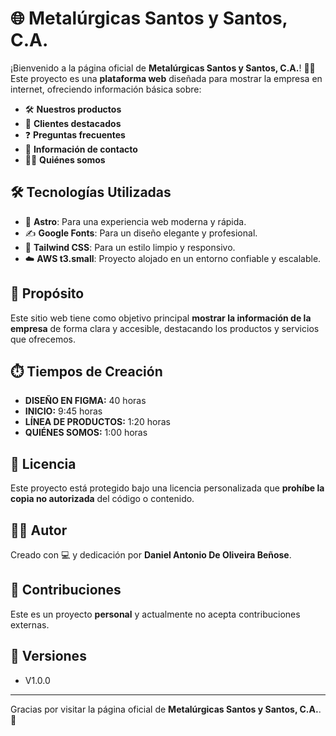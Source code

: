# 🌐 Metalúrgicas Santos y Santos, C.A.

¡Bienvenido a la página oficial de **Metalúrgicas Santos y Santos, C.A.**! 🚪🔩  
Este proyecto es una **plataforma web** diseñada para mostrar la empresa en internet, ofreciendo información básica sobre:  
- 🛠️ **Nuestros productos**  
- 🤝 **Clientes destacados**  
- ❓ **Preguntas frecuentes**  
- 📇 **Información de contacto**  
- 🧑‍💼 **Quiénes somos**  

## 🛠️ Tecnologías Utilizadas  
- 🚀 **Astro**: Para una experiencia web moderna y rápida.  
- ✍️ **Google Fonts**: Para un diseño elegante y profesional.  
- 🎨 **Tailwind CSS**: Para un estilo limpio y responsivo.  
- ☁️ **AWS t3.small**: Proyecto alojado en un entorno confiable y escalable.  

## 🎯 Propósito  
Este sitio web tiene como objetivo principal **mostrar la información de la empresa** de forma clara y accesible, destacando los productos y servicios que ofrecemos.  

## ⏱️ Tiempos de Creación  
- **DISEÑO EN FIGMA:** 40 horas  
- **INICIO:** 9:45 horas  
- **LÍNEA DE PRODUCTOS:** 1:20 horas  
- **QUIÉNES SOMOS:** 1:00 horas  

## 🚫 Licencia  
Este proyecto está protegido bajo una licencia personalizada que **prohíbe la copia no autorizada** del código o contenido.  

## 👨‍💻 Autor  
Creado con 💻 y dedicación por **Daniel Antonio De Oliveira Beñose**.  

## 🤝 Contribuciones  
Este es un proyecto **personal** y actualmente no acepta contribuciones externas.  

## 👾 Versiones
- V1.0.0

---

Gracias por visitar la página oficial de **Metalúrgicas Santos y Santos, C.A.**. 🌟  
